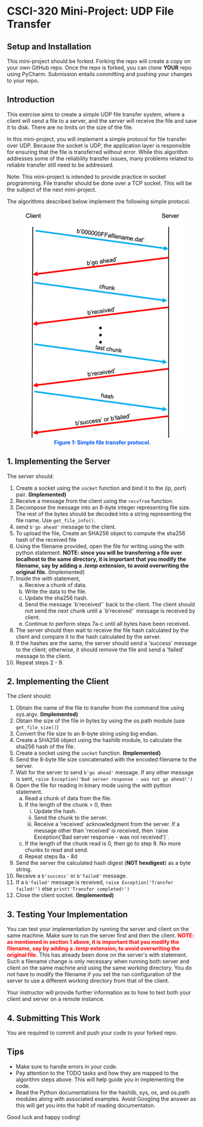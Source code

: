 # CSCI-320 Mini-Project: UDP File Transfer


## Setup and Installation

This mini-project should be forked.  Forking the repo will create a copy on your own  GitHub repo.  Once the repo is forked, you can clone **YOUR** repo using PyCharm.  Submission entails committing and pushing your changes to your repo. 

## Introduction

This exercise aims to create a simple UDP file transfer system, where a client will send a file to a server, and the server will receive the file and save it to disk.  There are no limits on the size of the file.

In this mini-project, you will implement a simple protocol for file transfer over UDP.  Because the socket is UDP, the application layer is responsible for ensuring that the file is transferred without error.  While this algorithm addresses some of the reliability transfer issues, many problems related to reliable transfer still need to be addressed.

Note: This mini-project is intended to provide practice in socket programming.  File transfer should be done over a TCP socket.  This will be the subject of the next mini-project.

The algorithms described below implement the following simple protocol.

<figure style="text-align:center;">
	<img src="fileTransferProtocol.png" height="600"></div>
	<figcaption style="font-weight:bold; color:#0055ee;">Figure 1: Simple file transfer protocol.</figcaption>
</figure>

## 1. Implementing the Server

The server should:

1. Create a socket using the `socket` function and bind it to the (ip, port) pair. **(Implemented)**
2. Receive a message from the client using the `recvfrom` function.
3. Decompose the message into an 8-byte integer representing file size. The rest of the bytes should be decoded into a string representing the file name. Use `get_file_info()`.
4. send `b'go ahead'` message to the client.
5. To upload the file, Create an SHA256 object to compute the sha256 hash of the received file
6. Using the filename provided, open the file for writing using the with python statement. **NOTE: since you will be transferring a file over localhost to the same directory, it is important that you modify the filename, say by adding a *.temp* extension, to avoid overwriting the original file.** (Implemented)
7. Inside the *with* statement, 
	<ol type="a">
	<li>Receive a chunk of data.</li>
	<li>Write the data to the file.</li>
	<li>Update the sha256 hash.</li>
	<li> Send the message `b'received'` back to the client.  The client should not send the next chunk until a `b'received'` message is received by client.</li>
	<li>Continue to perform steps 7a-c until all bytes have been received.</li>
	</ol>
8. The server should then wait to receive the file hash calculated by the client and compare it to the hash calculated by the server.
9. If the hashes are the same, the server should send a 'success' message to the client; otherwise, it should remove the file and send a 'failed' message to the client.
10. Repeat steps 2 - 9. 

## 2. Implementing the Client

The client should:

1.	Obtain the name of the file to transfer from the command line using sys.argv. **(Implemented)**
2. Obtain the size of the file in bytes by using the os.path module.(use `get_file_size()`)
3. Convert the file size to an 8-byte string using big endian.
4. Create a SHA256 object using the hashlib module, to calculate the sha256 hash of the file.
5. Create a socket using the `socket` function. **(Implemented)**
6. Send the 8-byte file size concatenated with the encoded filename to the server.
7. Wait for the server to send `b'go ahead'` message. If any other message is sent, `raise Exception('Bad server response - was not go ahead!')`
8. Open the file for reading in binary mode using the *with* python statement.
	<ol type="a">
	<li>Read a chunk of data from the file.</li>
	<li>If the length of the chunk > 0, then
	<ol type="i">
	<li>Update the hash.</li>
	<li>Send the chunk to the server.</li>
	<li>Receive a 'received' acknowledgment from the server. If a message other than 'received' is received, then `raise Exception('Bad server response - was not received')`.</li>
	</ol>
	</li>
	<li>If the length of the chunk read is 0, then go to step 9. No more chunks to read and send.</li>
	<li>Repeat steps 8a - 8d</li>
	</ol>
9. Send the server the calculated hash digest (**NOT hexdigest**) as a byte string.
10. Receive a `b'success'` or `b'failed'` message.  
11. If a `b'failed'` message is received, ```raise Exception('Transfer failed!')``` else `print('Transfer completed!')`
12. Close the client socket. **(Implemented)**

## 3. Testing Your Implementation

You can test your implementation by running the server and client on the same machine. Make sure to run the server first and then the client. **<span style="color:red">NOTE: as mentioned in section 1 above, it is important that you modify the filename, say by adding a *.temp* extension, to avoid overwriting the original file.</span>** This has already been done on the server's with statement. Such a filename change is only necessary when running both server and client on the same machine and using the same working directory. You do not have to modify the filename if you set the run configuration of the server to use a different working directory from that of the client.

Your instructor will provide further information as to how to test both your client and server on a remote instance.

## 4. Submitting This Work

You are required to commit and push your code to your forked repo.


## Tips

- Make sure to handle errors in your code.
- Pay attention to the TODO tasks and how they are mapped to the algorithm steps above.  This will help guide you in implementing the code.
- Read the Python documentations for the hashlib, sys, os, and os.path modules along with associated examples.  Avoid Googling the answer as this will get you into the habit of reading documentaton.

Good luck and happy coding!
